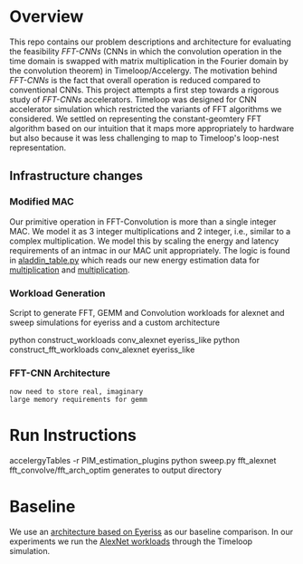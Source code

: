 # Overview
This repo contains our problem descriptions and architecture for evaluating the feasibility *FFT-CNNs* (CNNs in which the convolution operation in the time domain is swapped with matrix multiplication in the Fourier domain by the convolution theorem) in Timeloop/Accelergy. The motivation behind *FFT-CNNs* is the fact that overall operation is reduced compared to conventional CNNs. This project attempts a first step towards a rigorous study of *FFT-CNNs* accelerators. Timeloop was designed for CNN accelerator simulation which restricted the variants of FFT algorithms we considered. We settled on representing the constant-geomtery FFT algorithm based on our intuition that it maps more appropriately to hardware but also because it was less challenging to map to Timeloop's loop-nest representation.

## Infrastructure changes
### Modified MAC
Our primitive operation in FFT-Convolution is more than a single integer MAC. We model it as 3 integer multiplications and 2 integer, i.e., similar to a complex multiplication. We model this by scaling the energy and latency requirements of an intmac in our MAC unit appropriately. The logic is found in [aladdin_table.py](workspace/estimation_plug_ins/accelergy-aladdin-plug-in/aladdin_table.py) which reads our new energy estimation data for [multiplication](workspace/estimation_plug_ins/accelergy-aladdin-plug-in/data/fft_mult.csv) and [multiplication](workspace/estimation_plug_ins/accelergy-aladdin-plug-in/data/fft_add.csv).

### Workload Generation
Script to generate FFT, GEMM and Convolution workloads for alexnet and sweep simulations for eyeriss and a custom architecture

python construct_workloads conv_alexnet eyeriss_like
python construct_fft_workloads conv_alexnet eyeriss_like

### FFT-CNN Architecture
	now need to store real, imaginary
	large memory requirements for gemm

# Run Instructions
accelergyTables -r PIM_estimation_plugins
python sweep.py fft_alexnet fft_convolve/fft_arch_optim
	generates to output directory

# Baseline
We use an [architecture based on Eyeriss](workspace/example_designs/eyeriss_like) as our baseline comparison. In our experiments we run the [AlexNet workloads](workspace/layer_shapes/AlexNet) through the Timeloop simulation.
